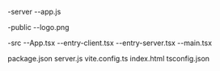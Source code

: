 -server
--app.js

-public
--logo.png

-src
--App.tsx
--entry-client.tsx
--entry-server.tsx
--main.tsx

package.json
server.js
vite.config.ts
index.html
tsconfig.json
